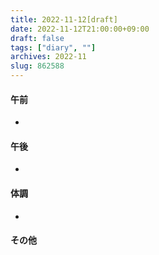 ```yaml
---
title: 2022-11-12[draft]
date: 2022-11-12T21:00:00+09:00
draft: false
tags: ["diary", ""]
archives: 2022-11
slug: 862588
---
```

#### 午前
- 
#### 午後
- 
#### 体調
- 
#### その他